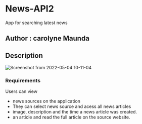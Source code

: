 # News-API2
App for searching latest news
## Author : carolyne Maunda 

## Description 
![Screenshot from 2022-05-04 10-11-04](https://user-images.githubusercontent.com/78535921/166636908-e2235c72-5bbe-43e5-8ad2-47fbf7efbc5c.png)
### Requirements
Users can view 
-  news sources on the application
- They can select news source and  acess all news articles 
- image, description and the time a news article was created.
-  an article and read the full article on the source website.
